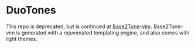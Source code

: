 # DuoTones

This repo is deprecated, but is continued at [Base2Tone-vim](https://github.com/atelierbram/Base2Tone-vim). Base2Tone-vim is generated with a rejuvenated templating engine, and also comes with light themes.
